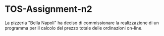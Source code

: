 # TOS-Assignment-n2
La pizzeria "Bella Napoli" ha deciso di commissionare la realizzazione di un programma per il calcolo del prezzo totale delle ordinazioni on-line.
